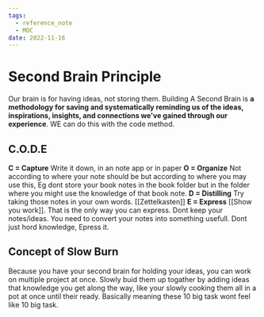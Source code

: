 ```yaml
---
tags:
  - reference_note
  - MOC
date: 2022-11-16
---
```

# Second Brain Principle
Our brain is for having ideas, not storing them. Building A Second Brain is **a methodology for saving and systematically reminding us of the ideas, inspirations, insights, and connections we've gained through our experience**.
WE can do this with the code method.
## C.O.D.E
**C = Capture**
Write it down, in an note app or in paper
**O = Organize**
Not according to where your note should be but according to where you may use this, Eg dont store your book notes in the book folder but in the folder where you might use the knowledge of that book note.
**D = Distilling**
Try taking those notes in your own words. [[Zettelkasten]]
**E = Express**
[[Show you work]]. That is the only way you can express. Dont keep your notes/ideas. You need to convert your notes into something usefull. Dont just hord knowledge, Epress it.

## Concept of Slow Burn 
Because you have your second brain for holding your ideas, you can work on multiple project at once. Slowly buid them up togather by adding ideas that knowledge you get along the way, like your slowly cooking them all in a pot at once until their ready. Basically meaning these 10 big task wont feel like 10 big task.

